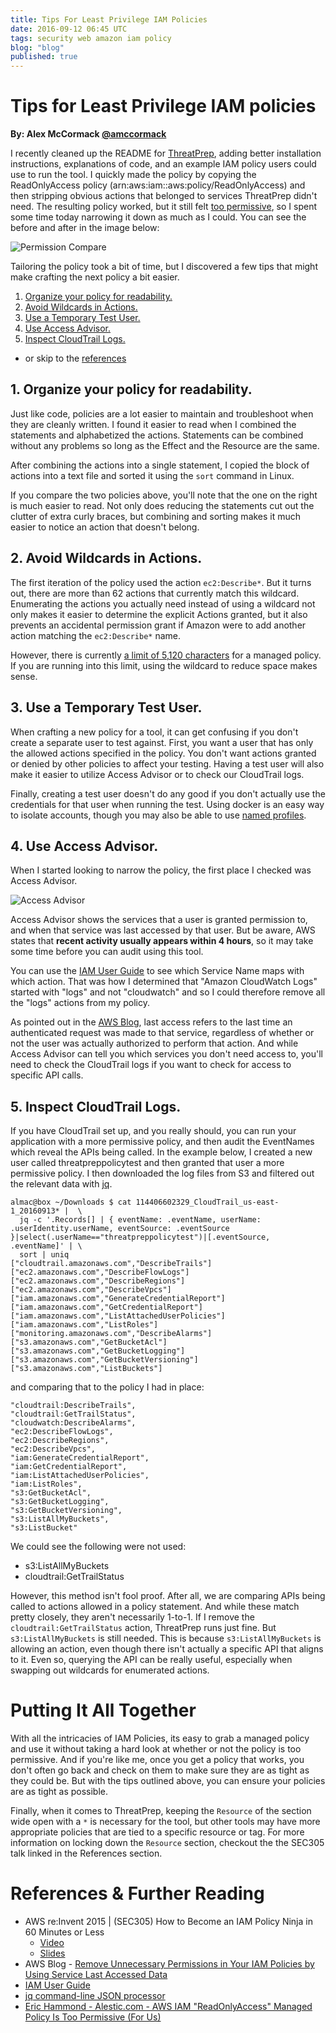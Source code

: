 ```yaml
---
title: Tips For Least Privilege IAM Policies
date: 2016-09-12 06:45 UTC
tags: security web amazon iam policy
blog: "blog"
published: true
---
```


# Tips for Least Privilege IAM policies

__By: Alex McCormack [@amccormack](https://twitter.com/amccormack)__

I recently cleaned up the README for [ThreatPrep][threatprep], adding better installation instructions, explanations of code, and an example IAM policy users could use to run the tool. I quickly made the policy by copying the ReadOnlyAccess policy (arn:aws:iam::aws:policy/ReadOnlyAccess) and then stripping obvious actions that belonged to services ThreatPrep didn't need. The resulting policy worked, but it still felt [too permissive][hammond], so I spent some time today narrowing it down as much as I could.  You can see the before and after in the image below:

![Permission Compare](2016-09-12-tips_for_least_privilege_iam_policies/comparison2.png)

Tailoring the policy took a bit of time, but I discovered a few tips that might make crafting the next policy a bit easier.

 1. [Organize your policy for readability.](#organize)
 2. [Avoid Wildcards in Actions.](#wildcards)
 3. [Use a Temporary Test User.](#testuser)
 4. [Use Access Advisor.](#access_advisor)
 5. [Inspect CloudTrail Logs.](#cloudtrail)


 - or skip to the [references](#references)

## 1. Organize your policy for readability.<a name="organize"></a>

Just like code, policies are a lot easier to maintain and troubleshoot when they are cleanly written. I found it easier to read when I combined the statements and alphabetized the actions. Statements can be combined without any problems so long as the Effect and the Resource are the same.

After combining the actions into a single statement, I copied the block of actions into a text file and sorted it using the `sort` command in Linux.

If you compare the two policies above, you'll note that the one on the right is much easier to read. Not only does reducing the statements cut out the clutter of extra curly braces, but combining and sorting makes it much easier to notice an action that doesn't belong.

## 2. Avoid Wildcards in Actions.<a name="wildcards"></a>

The first iteration of the policy used the action `ec2:Describe*`. But it turns out, there are more than 62 actions that currently match this wildcard. Enumerating the actions you actually need instead of using a wildcard not only makes it easier to determine the explicit Actions granted, but it also prevents an accidental permission grant if Amazon were to add another action matching the `ec2:Describe*` name.

However, there is currently [a limit of 5,120 characters][iam_policy_limit] for a managed policy. If you are running into this limit, using the wildcard to reduce space makes sense.

## 3. Use a Temporary Test User.<a name="testuser"></a>

When crafting a new policy for a tool, it can get confusing if you don't create a separate user to test against. First, you want a user that has only the allowed actions specified in the policy. You don't want actions granted or denied by other policies to affect your testing. Having a test user will also make it easier to utilize Access Advisor or to check our CloudTrail logs.

Finally, creating a test user doesn't do any good if you don't actually use the credentials for that user when running the test. Using docker is an easy way to isolate accounts, though you may also be able to use [named profiles](http://docs.aws.amazon.com/cli/latest/userguide/cli-chap-getting-started.html#cli-multiple-profiles).

## 4. Use Access Advisor.<a name="access_advisor"></a>

When I started looking to narrow the policy, the first place I checked was Access Advisor.

![Access Advisor](2016-09-12-tips_for_least_privilege_iam_policies/access_advisor_policy.png)

Access Advisor shows the services that a user is granted permission to, and when that service was last accessed by that user. But be aware, AWS states that **recent activity usually appears within 4 hours**, so it may take some time before you can audit using this tool.

You can use the [IAM User Guide][iam_user_guide] to see which Service Name maps with which action. That was how I determined that "Amazon CloudWatch Logs" started with "logs" and not "cloudwatch" and so I could therefore remove all the "logs" actions from my policy.

As pointed out in the [AWS Blog][aws_blog_removed_unnecessary_permissions], last access refers to the last time an authenticated request was made to that service, regardless of whether or not the user was actually authorized to perform that action. And while Access Advisor can tell you which services you don't need access to, you'll need to check the CloudTrail logs if you want to check for access to specific API calls.

## 5. Inspect CloudTrail Logs.<a name="cloudtrail"></a>

If you have CloudTrail set up, and you really should, you can run your application with a more permissive policy, and then audit the EventNames which reveal the APIs being called. In the example below, I created a new user called threatpreppolicytest and then granted that user a more permissive policy. I then downloaded the log files from S3 and filtered out the relevant data with [jq][jq].


```
almac@box ~/Downloads $ cat 114406602329_CloudTrail_us-east-1_20160913* |  \
  jq -c '.Records[] | { eventName: .eventName, userName: .userIdentity.userName, eventSource: .eventSource }|select(.userName=="threatpreppolicytest")|[.eventSource, .eventName]' | \
  sort | uniq
["cloudtrail.amazonaws.com","DescribeTrails"]
["ec2.amazonaws.com","DescribeFlowLogs"]
["ec2.amazonaws.com","DescribeRegions"]
["ec2.amazonaws.com","DescribeVpcs"]
["iam.amazonaws.com","GenerateCredentialReport"]
["iam.amazonaws.com","GetCredentialReport"]
["iam.amazonaws.com","ListAttachedUserPolicies"]
["iam.amazonaws.com","ListRoles"]
["monitoring.amazonaws.com","DescribeAlarms"]
["s3.amazonaws.com","GetBucketAcl"]
["s3.amazonaws.com","GetBucketLogging"]
["s3.amazonaws.com","GetBucketVersioning"]
["s3.amazonaws.com","ListBuckets"]

```

and comparing that to the policy I had in place:

```
"cloudtrail:DescribeTrails",
"cloudtrail:GetTrailStatus",
"cloudwatch:DescribeAlarms",
"ec2:DescribeFlowLogs",
"ec2:DescribeRegions",
"ec2:DescribeVpcs",
"iam:GenerateCredentialReport",
"iam:GetCredentialReport",
"iam:ListAttachedUserPolicies",
"iam:ListRoles",
"s3:GetBucketAcl",
"s3:GetBucketLogging",
"s3:GetBucketVersioning",
"s3:ListAllMyBuckets",
"s3:ListBucket"
```

We could see the following were not used:

 - s3:ListAllMyBuckets
 - cloudtrail:GetTrailStatus

However, this method isn't fool proof. After all, we are comparing APIs being called to actions allowed in a policy statement. And while these match pretty closely, they aren't necessarily 1-to-1.  If I remove the `cloudtrail:GetTrailStatus` action, ThreatPrep runs just fine. But `s3:ListAllMyBuckets` is still needed. This is because `s3:ListAllMyBuckets` is allowing an action, even though there isn't actually a specific API that aligns to it.  Even so, querying the API can be really useful, especially when swapping out wildcards for enumerated actions.

# Putting It All Together

With all the intricacies of IAM Policies, its easy to grab a managed policy and use it without taking a hard look at whether or not the policy is too permissive. And if you're like me, once you get a policy that works, you don't often go back and check on them to make sure they are as tight as they could be. But with the tips outlined above, you can ensure your policies are as tight as possible.

Finally, when it comes to ThreatPrep, keeping the `Resource` of the section wide open with a `*` is necessary for the tool, but other tools may have more appropriate policies that are tied to a specific resource or tag. For more information on locking down the `Resource` section, checkout the the SEC305 talk linked in the References section.


# References & Further Reading <a name="references"></a>

 - AWS re:Invent 2015 | (SEC305) How to Become an IAM Policy Ninja in 60 Minutes or Less
    - [Video][sec305_video]
    - [Slides][sec305_slides]
 - AWS Blog - [
Remove Unnecessary Permissions in Your IAM Policies by Using Service Last Accessed Data][aws_blog_removed_unnecessary_permissions]
 - [IAM User Guide][iam_user_guide]
 - [jq command-line JSON processor][jq]
 - [Eric Hammond - Alestic.com - AWS IAM "ReadOnlyAccess" Managed Policy Is Too Permissive (For Us)][hammond]


[hammond]: https://alestic.com/2015/10/aws-iam-readonly-too-permissive/
[threatprep]: https://github.com/ThreatResponse/ThreatPrep
[jq]: https://stedolan.github.io/jq/
[iam_policy_limit]: http://docs.aws.amazon.com/IAM/latest/UserGuide/reference_iam-limits.html
[aws_blog_removed_unnecessary_permissions]: https://blogs.aws.amazon.com/security/post/Tx280RX2WH6WUD7/Remove-Unnecessary-Permissions-in-Your-IAM-Policies-by-Using-Service-Last-Access

[iam_user_guide]: http://docs.aws.amazon.com/IAM/latest/UserGuide/reference_policies_actionsconditions.html
[list_log]:http://docs.aws.amazon.com/IAM/latest/UserGuide/list_logs.html

[sec305_video]: https://www.youtube.com/watch?v=Du478i9O_mc
[sec305_slides]: http://www.slideshare.net/AmazonWebServices/sec305-how-to-become-an-iam-policy-ninja-in-60-minutes-or-less

